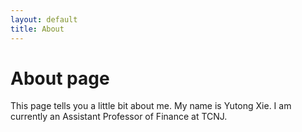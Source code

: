 ```yaml
---
layout: default
title: About
---
```

# About page

This page tells you a little bit about me. My name is Yutong Xie. I am currently an Assistant Professor of Finance at TCNJ. 